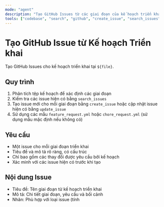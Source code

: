 ```yaml
---
mode: "agent"
description: "Tạo GitHub Issues từ các giai đoạn của kế hoạch triển khai bằng cách sử dụng các mẫu feature_request.yml hoặc chore_request.yml."
tools: ["codebase", "search", "github", "create_issue", "search_issues", "update_issue"]
---
```


# Tạo GitHub Issue từ Kế hoạch Triển khai

Tạo GitHub Issues cho kế hoạch triển khai tại `${file}`.

## Quy trình

1. Phân tích tệp kế hoạch để xác định các giai đoạn
2. Kiểm tra các issue hiện có bằng `search_issues`
3. Tạo issue mới cho mỗi giai đoạn bằng `create_issue` hoặc cập nhật issue hiện có bằng `update_issue`
4. Sử dụng các mẫu `feature_request.yml` hoặc `chore_request.yml` (sử dụng mẫu mặc định nếu không có)

## Yêu cầu

- Một issue cho mỗi giai đoạn triển khai
- Tiêu đề và mô tả rõ ràng, có cấu trúc
- Chỉ bao gồm các thay đổi được yêu cầu bởi kế hoạch
- Xác minh với các issue hiện có trước khi tạo

## Nội dung Issue

- Tiêu đề: Tên giai đoạn từ kế hoạch triển khai
- Mô tả: Chi tiết giai đoạn, yêu cầu và bối cảnh
- Nhãn: Phù hợp với loại issue (tính
